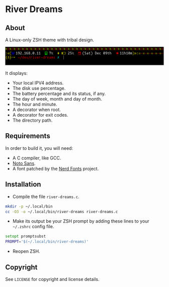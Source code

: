 # River Dreams
## About
A Linux-only ZSH theme with tribal design.

![](preview.png)

It displays:

- Your local IPV4 address.
- The disk use percentage.
- The battery percentage and its status, if any.
- The day of week, month and day of month.
- The hour and minute.
- A decorator when root.
- A decorator for exit codes.
- The directory path.

## Requirements
In order to build it, you will need:

- A C compiler, like GCC.
- [Noto Sans](https://fonts.google.com/noto/specimen/Noto+Sans).
- A font patched by the [Nerd Fonts](https://www.nerdfonts.com/font-downloads)
  project.

## Installation
- Compile the file `river-dreams.c`.

```bash
mkdir -p ~/.local/bin
cc -O3 -o ~/.local/bin/river-dreams river-dreams.c
```

- Make its output be your ZSH prompt by adding these lines to your `~/.zshrc`
  config file.

```zsh
setopt promptsubst
PROMPT='$(~/.local/bin/river-dreams)'
```

- Reopen ZSH.

## Copyright
See `LICENSE` for copyright and license details.
